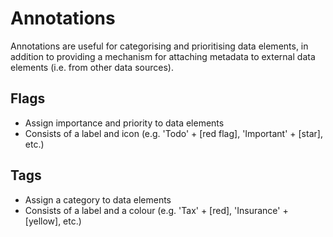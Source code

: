 Annotations
===========

Annotations are useful for categorising and prioritising data elements, in addition to providing a mechanism for
attaching metadata to external data elements (i.e. from other data sources).

Flags
-----

* Assign importance and priority to data elements
* Consists of a label and icon (e.g. 'Todo' + [red flag], 'Important' + [star], etc.)

Tags
----

* Assign a category to data elements
* Consists of a label and a colour (e.g. 'Tax' + [red], 'Insurance' + [yellow], etc.)
